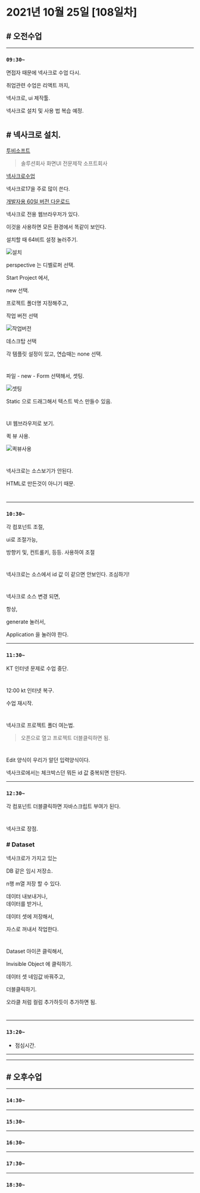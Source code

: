 # 2021년 10월 25일 [108일차]

## # 오전수업
----
### `09:30~`

면접자 때문에 넥사크로 수업 다시.      

취업관련 수업은 리액트 까지,      

넥사크로, ui 제작툴.    

넥사크로 설치 및 사용 법 복습 예정.  

#

## # 넥사크로 설치.      

[투비소프트](https://www.tobesoft.com/Index.do)    
> 솔루션회사 화면UI 전문제작 소프트회사    

[넥사크로수업](http://support.tobesoft.co.kr/Support/index.html)    

넥사크로17을 주로 많이 쓴다.   

[개발자용 60일 버전 다운로드](http://support.tobesoft.co.kr/Support/index.html)      


넥사크로 전용 웹브라우저가 있다.   

이것을 사용하면 모든 환경에서 똑같이 보인다.   

설치할 때 64비트 설정 눌러주기.   

![설치](https://github.com/SungWoo0315/study-repository/blob/main/image-save/20211025%201000_%EB%84%A5%EC%82%AC%ED%81%AC%EB%A1%9C%20%EC%84%A4%EC%B9%98.png)   


perspective 는 디벨로퍼 선택.    

Start Project 에서,   

new 선택.    

프로젝트 폴더명 지정해주고,      

작업 버전 선택        

![작업버전](https://github.com/SungWoo0315/study-repository/blob/main/image-save/20211025%201008_%EB%84%A5%EC%82%AC%ED%81%AC%EB%A1%9C%20%EC%84%A4%EC%A0%952.png)         

데스크탑 선택     

각 템플릿 설정이 있고,   연습때는 none 선택.        

#

파일 - new - Form 선택해서, 셋팅.      

![셋팅](https://github.com/SungWoo0315/study-repository/blob/main/image-save/20211025%201022_%EB%84%A5%EC%82%AC%ED%81%AC%EB%A1%9C%204.png)   

Static 으로 드래그해서 텍스트 박스 만들수 있음.   

#

UI 웹브라우저로 보기.     

퀵 뷰 사용.  

![퀵뷰사용](https://github.com/SungWoo0315/study-repository/blob/main/image-save/20211025%201019_%EB%84%A5%EC%82%AC%ED%81%AC%EB%A1%9C%203.png)    

#

넥사크로는 소스보기가 안된다.   

HTML로 만든것이 아니기 때문.   

#

----
### `10:30~`

각 컴포넌트 조절,   

ui로 조절가능,   

방향키 및, 컨트롤키, 등등.   사용하여 조절   

#

넥사크로는 소스에서 id 값 이 같으면 안보인다.  조심하기!    

#

넥사크로 소스 변경 되면,   

항상,    

generate 눌러서,      

Application 을 눌러야 한다.     

----
### `11:30~`

KT 인터넷 문제로 수업 중단.    

#

12:00 kt 인터넷 복구.    

수업 재시작.   

#

넥사크로 프로젝트 폴더 여는법.    
> 오픈으로 열고 프로젝트 더블클릭하면 됨.   

#

Edit 양식이 우리가 알던 입력양식이다.      

넥사크로에서는 체크박스던 뭐든 id 값 중복되면 안된다.   

----
### `12:30~`

각 컴포넌트 더블클릭하면 자바스크립트 부여가 된다.   

#

넥사크로 장점.   

### # Dataset

넥사크로가 가지고 있는     

DB 같은 임시 저장소.     

n행 m열 저장 할 수 있다.    

데이터 내보내거나,     
데이터를 받거나,       

데이터 셋에 저장해서,      

자스로 꺼내서 작업한다.     

#

Dataset 아이콘 클릭해서,   

Invisible Object 에 클릭하기.   

데이터 셋 네임값 바꿔주고,   

더블클릭하기.   

오라클 처럼 컬럼 추가하듯이 추가하면 됨.  

#

----
### `13:20~`

  - 점심시간.

---
---

## # 오후수업

---
### `14:30~`










---
### `15:30~`









----
### `16:30~`








----
### `17:30~`








----
### `18:30~`
